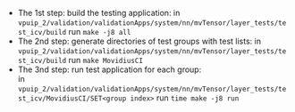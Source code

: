 - The 1st step: build the testing application:
in `vpuip_2/validation/validationApps/system/nn/mvTensor/layer_tests/test_icv/build` run `make -j8 all`
- The 2nd step: generate directories of test groups with test lists:
in `vpuip_2/validation/validationApps/system/nn/mvTensor/layer_tests/test_icv/build` run `make MovidiusCI`
- The 3nd step: run test application for each group:  
in `vpuip_2/validation/validationApps/system/nn/mvTensor/layer_tests/test_icv/MovidiusCI/SET<group index>` run `time make -j8 run`
